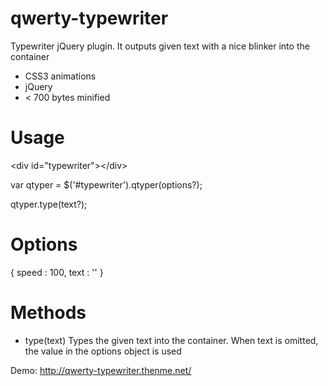 # qwerty-typewriter
Typewriter jQuery plugin. It outputs given text with a nice blinker into the container

- CSS3 animations
- jQuery
- < 700 bytes minified

# Usage

&lt;div id="typewriter"&gt;&lt;/div&gt;

var qtyper = $('#typewriter').qtyper(options?);

qtyper.type(text?);

# Options

{
  speed : 100,
  text : ''
}

# Methods

- type(text) 
Types the given text into the container. When text is omitted, the value in the options object is used

Demo:
http://qwerty-typewriter.thenme.net/

